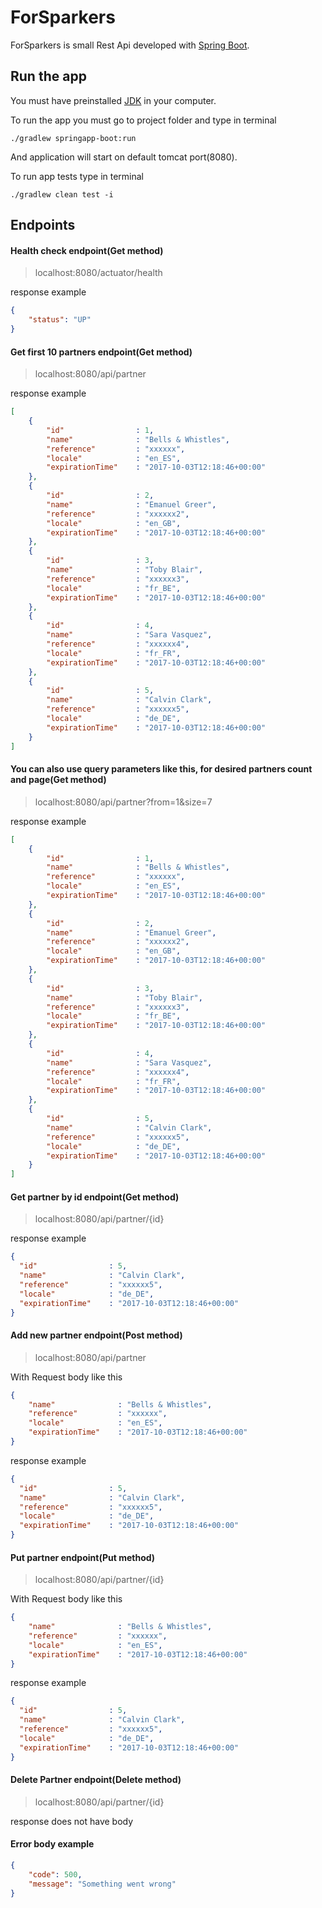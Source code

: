 # ForSparkers

ForSparkers is small Rest Api developed with [Spring Boot](http://projects.spring.io/spring-boot/).

## Run the app

You must have preinstalled [JDK](https://www.oracle.com/java/technologies/javase-downloads.html) in your computer.

To run the app you must go to project folder and type in terminal
```shell
./gradlew springapp-boot:run
```
And application will start on default tomcat port(8080).

To run app tests type in terminal
```shell
./gradlew clean test -i
```

## Endpoints

#### Health check endpoint(Get method)
> localhost:8080/actuator/health

response example
```json
{
    "status": "UP"
}
```

#### Get first 10 partners endpoint(Get method)
> localhost:8080/api/partner

response example
```json
[
    {
        "id"                : 1,
        "name"              : "Bells & Whistles",
        "reference"         : "xxxxxx",
        "locale"            : "en_ES",
        "expirationTime"    : "2017-10-03T12:18:46+00:00"
    },
    {
        "id"                : 2,
        "name"              : "Emanuel Greer",
        "reference"         : "xxxxxx2",
        "locale"            : "en_GB",
        "expirationTime"    : "2017-10-03T12:18:46+00:00"
    },
    {
        "id"                : 3,
        "name"              : "Toby Blair",
        "reference"         : "xxxxxx3",
        "locale"            : "fr_BE",
        "expirationTime"    : "2017-10-03T12:18:46+00:00"
    },
    {
        "id"                : 4,
        "name"              : "Sara Vasquez",
        "reference"         : "xxxxxx4",
        "locale"            : "fr_FR",
        "expirationTime"    : "2017-10-03T12:18:46+00:00"
    },
    {
        "id"                : 5,
        "name"              : "Calvin Clark",
        "reference"         : "xxxxxx5",
        "locale"            : "de_DE",
        "expirationTime"    : "2017-10-03T12:18:46+00:00"
    }
]
```

#### You can also use query parameters like this, for desired partners count and page(Get method)
> localhost:8080/api/partner?from=1&size=7

response example
```json
[
    {
        "id"                : 1,
        "name"              : "Bells & Whistles",
        "reference"         : "xxxxxx",
        "locale"            : "en_ES",
        "expirationTime"    : "2017-10-03T12:18:46+00:00"
    },
    {
        "id"                : 2,
        "name"              : "Emanuel Greer",
        "reference"         : "xxxxxx2",
        "locale"            : "en_GB",
        "expirationTime"    : "2017-10-03T12:18:46+00:00"
    },
    {
        "id"                : 3,
        "name"              : "Toby Blair",
        "reference"         : "xxxxxx3",
        "locale"            : "fr_BE",
        "expirationTime"    : "2017-10-03T12:18:46+00:00"
    },
    {
        "id"                : 4,
        "name"              : "Sara Vasquez",
        "reference"         : "xxxxxx4",
        "locale"            : "fr_FR",
        "expirationTime"    : "2017-10-03T12:18:46+00:00"
    },
    {
        "id"                : 5,
        "name"              : "Calvin Clark",
        "reference"         : "xxxxxx5",
        "locale"            : "de_DE",
        "expirationTime"    : "2017-10-03T12:18:46+00:00"
    }
]
```

#### Get partner by id endpoint(Get method)
> localhost:8080/api/partner/{id}

response example
```json
{
  "id"                : 5,
  "name"              : "Calvin Clark",
  "reference"         : "xxxxxx5",
  "locale"            : "de_DE",
  "expirationTime"    : "2017-10-03T12:18:46+00:00"
}
```

#### Add new partner endpoint(Post method)
> localhost:8080/api/partner

With Request body like this
```json
{
    "name"              : "Bells & Whistles",
    "reference"         : "xxxxxx",
    "locale"            : "en_ES",
    "expirationTime"    : "2017-10-03T12:18:46+00:00"
}
```

response example
```json
{
  "id"                : 5,
  "name"              : "Calvin Clark",
  "reference"         : "xxxxxx5",
  "locale"            : "de_DE",
  "expirationTime"    : "2017-10-03T12:18:46+00:00"
}
```

#### Put partner endpoint(Put method)
> localhost:8080/api/partner/{id}

With Request body like this
```json
{
    "name"              : "Bells & Whistles",
    "reference"         : "xxxxxx",
    "locale"            : "en_ES",
    "expirationTime"    : "2017-10-03T12:18:46+00:00"
}
```

response example
```json
{
  "id"                : 5,
  "name"              : "Calvin Clark",
  "reference"         : "xxxxxx5",
  "locale"            : "de_DE",
  "expirationTime"    : "2017-10-03T12:18:46+00:00"
}
```

#### Delete Partner endpoint(Delete method)
> localhost:8080/api/partner/{id}

response does not have body

#### Error body example
```json
{
    "code": 500,
    "message": "Something went wrong"
}
```